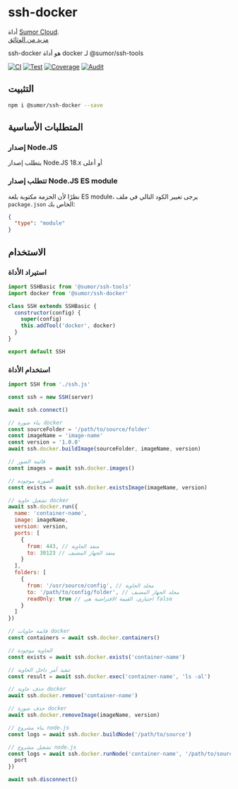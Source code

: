 # ssh-docker

أداة [Sumor Cloud](https://sumor.cloud).  
[مزيد من الوثائق](https://sumor.cloud/ssh-docker)

ssh-docker هو أداة docker لـ @sumor/ssh-tools

[![CI](https://github.com/sumor-cloud/ssh-docker/actions/workflows/ci.yml/badge.svg)](https://github.com/sumor-cloud/ssh-docker/actions/workflows/ci.yml)
[![Test](https://github.com/sumor-cloud/ssh-docker/actions/workflows/ut.yml/badge.svg)](https://github.com/sumor-cloud/ssh-docker/actions/workflows/ut.yml)
[![Coverage](https://github.com/sumor-cloud/ssh-docker/actions/workflows/coverage.yml/badge.svg)](https://github.com/sumor-cloud/ssh-docker/actions/workflows/coverage.yml)
[![Audit](https://github.com/sumor-cloud/ssh-docker/actions/workflows/audit.yml/badge.svg)](https://github.com/sumor-cloud/ssh-docker/actions/workflows/audit.yml)

## التثبيت

```bash
npm i @sumor/ssh-docker --save
```

## المتطلبات الأساسية

### إصدار Node.JS

يتطلب إصدار Node.JS 18.x أو أعلى

### تتطلب إصدار Node.JS ES module

نظرًا لأن الحزمة مكتوبة بلغة ES module،
يرجى تغيير الكود التالي في ملف `package.json` الخاص بك:

```json
{
  "type": "module"
}
```

## الاستخدام

### استيراد الأداة

```js
import SSHBasic from '@sumor/ssh-tools'
import docker from '@sumor/ssh-docker'

class SSH extends SSHBasic {
  constructor(config) {
    super(config)
    this.addTool('docker', docker)
  }
}

export default SSH
```

### استخدام الأداة

```js
import SSH from './ssh.js'

const ssh = new SSH(server)

await ssh.connect()

// بناء صورة docker
const sourceFolder = '/path/to/source/folder'
const imageName = 'image-name'
const version = '1.0.0'
await ssh.docker.buildImage(sourceFolder, imageName, version)

// قائمة الصور
const images = await ssh.docker.images()

// الصورة موجودة
const exists = await ssh.docker.existsImage(imageName, version)

// تشغيل حاوية docker
await ssh.docker.run({
  name: 'container-name',
  image: imageName,
  version: version,
  ports: [
    {
      from: 443, // منفذ الحاوية
      to: 30123 // منفذ الجهاز المضيف
    }
  ],
  folders: [
    {
      from: '/usr/source/config', // مجلد الحاوية
      to: '/path/to/config/folder', // مجلد الجهاز المضيف
      readOnly: true // اختياري، القيمة الافتراضية هي false
    }
  ]
})

// قائمة حاويات docker
const containers = await ssh.docker.containers()

// الحاوية موجودة
const exists = await ssh.docker.exists('container-name')

// تنفيذ أمر داخل الحاوية
const result = await ssh.docker.exec('container-name', 'ls -al')

// حذف حاوية docker
await ssh.docker.remove('container-name')

// حذف صورة docker
await ssh.docker.removeImage(imageName, version)

// بناء مشروع node.js
const logs = await ssh.docker.buildNode('/path/to/source')

// تشغيل مشروع node.js
const logs = await ssh.docker.runNode('container-name', '/path/to/source', {
  port
})

await ssh.disconnect()
```
